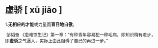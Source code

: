 # 虚骄		 [ xū jiāo ]

1.**无相应的才能**或力量而**盲目地自傲**。

​	邹韬奋  《患难馀生记》第一章：“有种青年容易犯一种毛病，即知识稍有进步，即**虚骄**之气逼人，实际上由此阻碍了自己的再进一步。”	